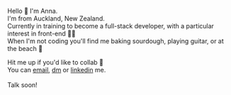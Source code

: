 Hello 👋 I'm Anna. <br/>
I'm from Auckland, New Zealand.<br/>
Currently in training to become a full-stack developer, with a particular interest in front-end 👩‍💻<br/>
When I'm not coding you'll find me baking sourdough, playing guitar, or at the beach 🐚<br/>

Hit me up if you'd like to collab 🌅<br/>
You can [email](mailto:hi@annalittler.com), [dm](https://instagram.com/annalittler) or [linkedin](https://www.linkedin.com/in/anna-littler/) me.
</br></br>
Talk soon!
